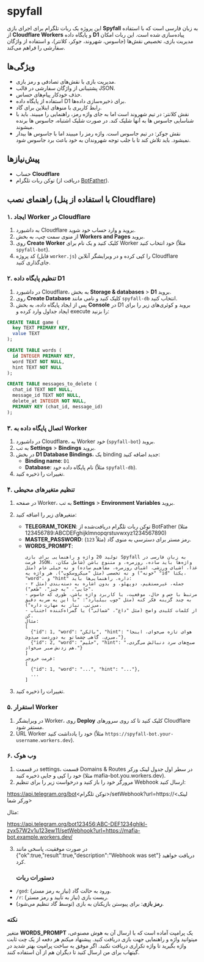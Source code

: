 # spyfall
این پروژه یک ربات تلگرام برای اجرای بازی **Spyfall** به زبان فارسی است که با استفاده از **Cloudflare Workers** و پایگاه داده **D1** پیاده‌سازی شده است. این ربات امکان مدیریت بازی، تخصیص نقش‌ها (جاسوس، شهروند، جوکر، کلانتر)، و استفاده از واژگان سفارشی را فراهم می‌کند.

## ویژگی‌ها
- مدیریت بازی با نقش‌های تصادفی و رمز بازی.
- پشتیبانی از واژگان سفارشی در قالب JSON.
- حذف خودکار پیام‌های حساس.
- استفاده از پایگاه داده D1 برای ذخیره‌سازی داده‌ها.
- رابط کاربری با منوهای اینلاین برای گاد.
- نقش کلانتر: در تیم شهروند است اما به جای واژه رمز، راهنمایی را میبیند. باید با شناسایی جاسوس ها به آنها شلیک کند. در صورت شلیک اشتباه، جاسوس ها برنده میشوند.
- نقش جوکر: در تیم جاسوس است. واژه رمز را میبیند اما با جاسوس ها بیدار نمیشود. باید تلاش کند تا با جلب توجه شهروندان به خود باعث برد جاسوس شود.

## پیش‌نیازها
- حساب **Cloudflare**
- توکن ربات تلگرام (دریافت از [BotFather](https://t.me/BotFather)).

## راهنمای نصب (با استفاده از پنل Cloudflare)

### ۱. ایجاد Worker در Cloudflare
1. به داشبورد Cloudflare بروید و وارد حساب خود شوید.
2. از منوی سمت چپ، به بخش **Workers and Pages** بروید.
3. روی **Create Worker** کلیک کنید و یک نام برای Worker خود انتخاب کنید (مثلاً `spyfall-bot`).
4. کد پروژه (فایل `worker.js`) را کپی کرده و در ویرایشگر آنلاین Cloudflare جای‌گذاری کنید.

### ۲. تنظیم پایگاه داده D1
1. در داشبورد Cloudflare، به بخش **Storage & databases** > **D1** بروید.
2. روی **Create Database** کلیک کنید و نامی مانند `spyfall-db` انتخاب کنید.
3. پس از ایجاد پایگاه داده، به بخش **Console** در D1 بروید و کوئری‌های زیر را برای ایجاد جداول وارد کرده و execute را بزنید:

```sql
CREATE TABLE game (
  key TEXT PRIMARY KEY,
  value TEXT
);

CREATE TABLE words (
  id INTEGER PRIMARY KEY,
  word TEXT NOT NULL,
  hint TEXT NOT NULL
);

CREATE TABLE messages_to_delete (
  chat_id TEXT NOT NULL,
  message_id TEXT NOT NULL,
  delete_at INTEGER NOT NULL,
  PRIMARY KEY (chat_id, message_id)
);
```

### ۳. اتصال پایگاه داده به Worker
1. در داشبورد Cloudflare، به Worker خود (`spyfall-bot`) بروید.
2. به تب **Settings** > **Bindings** بروید.
3. در بخش **D1 Database Bindings**، یک binding جدید اضافه کنید:
   - **Binding name**: `D1`
   - **Database**: نام پایگاه داده خود (مثلاً `spyfall-db`).
4. تغییرات را ذخیره کنید.

### ۴. تنظیم متغیرهای محیطی
1. در صفحه Worker، به تب **Settings** > **Environment Variables** بروید.
2. متغیرهای زیر را اضافه کنید:

   - **TELEGRAM_TOKEN**: توکن ربات تلگرام دریافت‌شده از BotFather (مثلا 123456789:ABCDEFghijklmnopqrstuvwxyz1234567890)
   - **MASTER_PASSWORD**: رمز مستر برای دسترسی به منوی گاد (مثلاً `123`).
   - **WORDS_PROMPT**:
     ```
     تولید 20 واژه و راهنمایی برای بازی Spyfall به زبان فارسی در فرمت JSON. واژه‌ها باید ساده، روزمره، و متنوع باشن (شامل مکان، غذا، اشیای ورزشی، اشیای روزمره، مفاهیم ساده) و نه خیلی عام (مثل "خونه") و نه تخصصی (مثل "میکروسکوپ"). هر واژه یه "id" یکتا، "word"، و "hint" داره. راهنمایی‌ها باید:
     - ۲ جمله، غیرمستقیم، دوپهلو، و بدون اشاره به دسته‌بندی (مثل "جایی"، "یه چیز"، "طعم").
     - مرتبط با حس و حال، موقعیت، یا کاربرد واژه باشن، طوری که جاسوس به چند گزینه فکر کنه (مثل "چوب بیلیارد": "با این یه ضربه دقیق می‌زنی. نیاز به مهارت داره").
     - از کلمات کلیدی واضح (مثل "داغ"، "شمالی") یا گمراه‌کننده اجتناب کن.
     مثال:
     [
       {"id": 1, "word": "بالکن", "hint": "هوای تازه می‌خوای، اینجا می‌ری. گاهی چشماتو به دوردست می‌دوئ."},
       {"id": 2, "word": "حلیم", "hint": "صبح‌های سرد دنبالش می‌گردی. هم زدنش صبر می‌خواد."}
     ]
     فرمت خروجی:
     [
       {"id": 1, "word": "...", "hint": "..."},
       ...
     ]
     ```

3. تغییرات را ذخیره کنید.

### ۵. استقرار Worker
1. در ویرایشگر Worker، روی **Deploy** کلیک کنید تا کد روی سرورهای Cloudflare مستقر شود.
2. URL Worker خود را یادداشت کنید (مثلاً `https://spyfall-bot.your-username.workers.dev`).

### ۶. وب هوک
1. در قسمت settings، قسمت Domains & Routes در سطر اول جدول لینک ورکر خود را کپی و جایی ذخیره کنید (مثلا mafia-bot.you.workers.dev).
2. مرورگر خود را باز کنید و درخواست زیر را برای تنظیم Webhook ارسال کنید:

<div dir="ltr">
  
https://api.telegram.org/bot<توکن تلگرام>/setWebhook?url=https://<لینک ورکر شما>
</div>
مثال:
<div dir="ltr">
  
https://api.telegram.org/bot123456:ABC-DEF1234ghIkl-zyx57W2v1u123ew11/setWebhook?url=https://mafia-bot.example.workers.dev/
</div>

3. در صورت موفقیت، پاسخی مانند {"ok":true,"result":true,"description":"Webhook was set"} دریافت خواهید کرد.

   ### دستورات ربات
- `/god`: ورود به حالت گاد (نیاز به رمز مستر).
- `/r`: ریست بازی (نیاز به تأیید و رمز مستر).
- **رمز بازی**: برای پیوستن بازیکنان به بازی (توسط گاد تنظیم می‌شود).

### نکته

متغیر **WORDS_PROMPT** یک پرامپت آماده است که با ارسال آن به هوش مصنوعی، میتوانید واژه و راهنمایی جهت بازی دریافت کنید. پیشنهاد میکنم هر دفعه از یک چت ثابت واژه بگیرید تا واژه تکراری دریافت نکنید. اگر موفق به ساخت پرامپت بهتر شدید در گیتهاب برای من ارسال کنید تا دیگران هم از آن استفاده کنند. 
